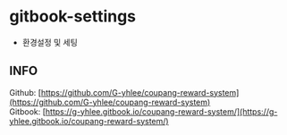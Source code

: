 # gitbook-settings

* 환경설정 및 세팅

## INFO

Github: [https://github.com/G-yhlee/coupang-reward-system](https://github.com/G-yhlee/coupang-reward-system)  
Gitbook: [https://g-yhlee.gitbook.io/coupang-reward-system/](https://g-yhlee.gitbook.io/coupang-reward-system/)

